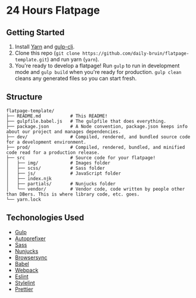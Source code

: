 # 24 Hours Flatpage

## Getting Started
1. Install [Yarn](https://yarnpkg.com/lang/en/docs/install/) and [gulp-cli](https://www.npmjs.com/package/gulp-cli).
2. Clone this repo (`git clone https://github.com/daily-bruin/flatpage-template.git`) and run yarn (`yarn`).
3. You're ready to develop a flatpage! Run `gulp` to run in development mode and `gulp build` when you're ready for production. `gulp clean` cleans any generated files so you can start fresh. 

## Structure
```
flatpage-template/
├── README.md           # This README!
├── gulpfile.babel.js   # The gulpfile that does everything.
├── package.json        # A Node convention, package.json keeps info about our project and manages dependencies.
├── dev/                # Compiled, rendered, and bundled source code for a development environment.
├── prod/               # Compiled, rendered, bundled, and minified code read for a production release.
├── src                 # Source code for your flatpage!
│   ├── img/            # Images folder
│   ├── scss/           # Sass folder
│   ├── js/             # JavaScript folder
│   ├── index.njk
│   ├── partials/       # Nunjucks folder
│   └── vendor/         # Vendor code, code written by people other than DBers. This is where library code, etc. goes.
└── yarn.lock
```

## Techonologies Used
- [Gulp](https://gulpjs.com)
- [Autoprefixer](http://autoprefixer.github.io)
- [Sass](http://sass-lang.com)
- [Nunjucks](https://mozilla.github.io/nunjucks/)
- [Browsersync](https://browsersync.io)
- [Babel](https://babeljs.io)
- [Webpack](https://webpack.js.org)
- [Eslint](https://eslint.org)
- [Stylelint](https://stylelint.io)
- [Prettier](https://prettier.io)
